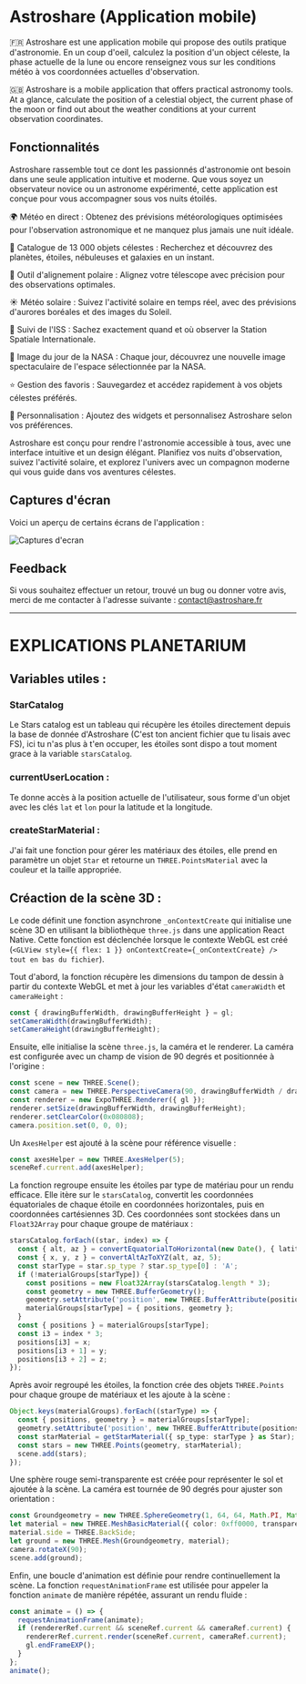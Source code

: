# Astroshare (Application mobile)

🇫🇷 Astroshare est une application mobile qui propose des outils pratique d'astronomie. En un coup d'oeil, calculez la position d'un object céleste, la phase actuelle de la lune ou encore renseignez vous sur les conditions météo à vos coordonnées actuelles d'observation.

🇬🇧 Astroshare is a mobile application that offers practical astronomy tools. At a glance, calculate the position of a celestial object, the current phase of the moon or find out about the weather conditions at your current observation coordinates.


## Fonctionnalités

Astroshare rassemble tout ce dont les passionnés d'astronomie ont besoin dans une seule application intuitive et moderne. Que vous soyez un observateur novice ou un astronome expérimenté, cette application est conçue pour vous accompagner sous vos nuits étoilés.

🌍 Météo en direct : Obtenez des prévisions météorologiques optimisées pour l'observation astronomique et ne manquez plus jamais une nuit idéale.

🔭 Catalogue de 13 000 objets célestes : Recherchez et découvrez des planètes, étoiles, nébuleuses et galaxies en un instant.

🔧 Outil d'alignement polaire : Alignez votre télescope avec précision pour des observations optimales.

☀️ Météo solaire : Suivez l'activité solaire en temps réel, avec des prévisions d'aurores boréales et des images du Soleil.

🚀 Suivi de l'ISS : Sachez exactement quand et où observer la Station Spatiale Internationale.

📸 Image du jour de la NASA : Chaque jour, découvrez une nouvelle image spectaculaire de l'espace sélectionnée par la NASA.

⭐ Gestion des favoris : Sauvegardez et accédez rapidement à vos objets célestes préférés.

🎨 Personnalisation : Ajoutez des widgets et personnalisez Astroshare selon vos préférences.

Astroshare est conçu pour rendre l'astronomie accessible à tous, avec une interface intuitive et un design élégant. Planifiez vos nuits d'observation, suivez l'activité solaire, et explorez l'univers avec un compagnon moderne qui vous guide dans vos aventures célestes.

## Captures d'écran

Voici un aperçu de certains écrans de l'application :

![Captures d'ecran](https://i.postimg.cc/0j1Dwmgk/Screencaps-readme.png)

## Feedback

Si vous souhaitez effectuer un retour, trouvé un bug ou donner votre avis, merci de me contacter à l'adresse suivante : [contact@astroshare.fr](mailto:contact@astroshare.fr)

---

# EXPLICATIONS PLANETARIUM

## Variables utiles :
### StarCatalog
Le Stars catalog est un tableau qui récupère les étoiles directement depuis la base de donnée d'Astroshare (C'est ton ancient fichier que tu lisais avec FS), ici tu n'as plus à t'en occuper, les étoiles sont dispo a tout moment grace à la variable `starsCatalog`.
### currentUserLocation :
Te donne accès à la position actuelle de l'utilisateur, sous forme d'un objet avec les clés `lat` et `lon` pour la latitude et la longitude.
### createStarMaterial :
J'ai fait une fonction pour gérer les matériaux des étoiles, elle prend en paramètre un objet `Star` et retourne un `THREE.PointsMaterial` avec la couleur et la taille appropriée.

## Créaction de la scène 3D :
Le code définit une fonction asynchrone `_onContextCreate` qui initialise une scène 3D en utilisant la bibliothèque `three.js` dans une application React Native. Cette fonction est déclenchée lorsque le contexte WebGL est créé (`<GLView style={{ flex: 1 }} onContextCreate={_onContextCreate} /> tout en bas du fichier`).

Tout d'abord, la fonction récupère les dimensions du tampon de dessin à partir du contexte WebGL et met à jour les variables d'état `cameraWidth` et `cameraHeight` :
```typescript
const { drawingBufferWidth, drawingBufferHeight } = gl;
setCameraWidth(drawingBufferWidth);
setCameraHeight(drawingBufferHeight);
```

Ensuite, elle initialise la scène `three.js`, la caméra et le renderer. La caméra est configurée avec un champ de vision de 90 degrés et positionnée à l'origine :
```typescript
const scene = new THREE.Scene();
const camera = new THREE.PerspectiveCamera(90, drawingBufferWidth / drawingBufferHeight, 0.1, 50000);
const renderer = new ExpoTHREE.Renderer({ gl });
renderer.setSize(drawingBufferWidth, drawingBufferHeight);
renderer.setClearColor(0x080808);
camera.position.set(0, 0, 0);
```

Un `AxesHelper` est ajouté à la scène pour référence visuelle :
```typescript
const axesHelper = new THREE.AxesHelper(5);
sceneRef.current.add(axesHelper);
```

La fonction regroupe ensuite les étoiles par type de matériau pour un rendu efficace. Elle itère sur le `starsCatalog`, convertit les coordonnées équatoriales de chaque étoile en coordonnées horizontales, puis en coordonnées cartésiennes 3D. Ces coordonnées sont stockées dans un `Float32Array` pour chaque groupe de matériaux :
```typescript
starsCatalog.forEach((star, index) => {
  const { alt, az } = convertEquatorialToHorizontal(new Date(), { latitude: currentUserLocation.lat, longitude: currentUserLocation.lon }, { ra: star.ra, dec: star.dec });
  const { x, y, z } = convertAltAzToXYZ(alt, az, 5);
  const starType = star.sp_type ? star.sp_type[0] : 'A';
  if (!materialGroups[starType]) {
    const positions = new Float32Array(starsCatalog.length * 3);
    const geometry = new THREE.BufferGeometry();
    geometry.setAttribute('position', new THREE.BufferAttribute(positions, 3));
    materialGroups[starType] = { positions, geometry };
  }
  const { positions } = materialGroups[starType];
  const i3 = index * 3;
  positions[i3] = x;
  positions[i3 + 1] = y;
  positions[i3 + 2] = z;
});
```

Après avoir regroupé les étoiles, la fonction crée des objets `THREE.Points` pour chaque groupe de matériaux et les ajoute à la scène :
```typescript
Object.keys(materialGroups).forEach((starType) => {
  const { positions, geometry } = materialGroups[starType];
  geometry.setAttribute('position', new THREE.BufferAttribute(positions, 3));
  const starMaterial = getStarMaterial({ sp_type: starType } as Star);
  const stars = new THREE.Points(geometry, starMaterial);
  scene.add(stars);
});
```

Une sphère rouge semi-transparente est créée pour représenter le sol et ajoutée à la scène. La caméra est tournée de 90 degrés pour ajuster son orientation :
```typescript
const Groundgeometry = new THREE.SphereGeometry(1, 64, 64, Math.PI, Math.PI, 0, Math.PI);
let material = new THREE.MeshBasicMaterial({ color: 0xff0000, transparent: true, opacity: 0.5 });
material.side = THREE.BackSide;
let ground = new THREE.Mesh(Groundgeometry, material);
camera.rotateX(90);
scene.add(ground);
```

Enfin, une boucle d'animation est définie pour rendre continuellement la scène. La fonction `requestAnimationFrame` est utilisée pour appeler la fonction `animate` de manière répétée, assurant un rendu fluide :
```typescript
const animate = () => {
  requestAnimationFrame(animate);
  if (rendererRef.current && sceneRef.current && cameraRef.current) {
    rendererRef.current.render(sceneRef.current, cameraRef.current);
    gl.endFrameEXP();
  }
};
animate();
```

